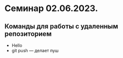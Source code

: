 ﻿# Семинар 02.06.2023.
## Команды для работы с удаленным репозиторием

* Hello
* git push — делает пуш